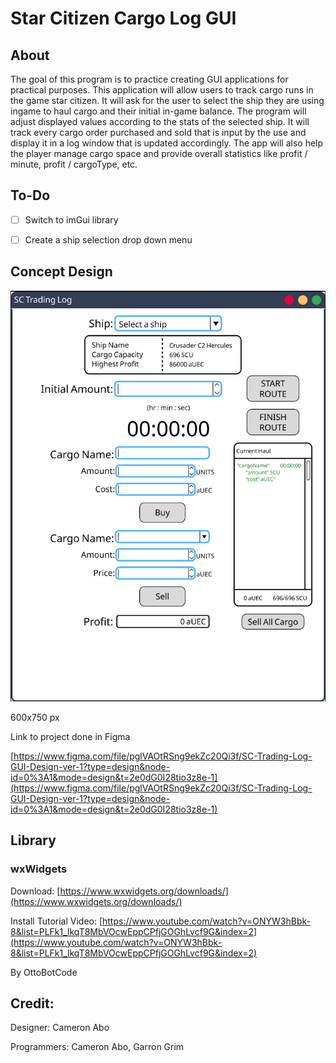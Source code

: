# Star Citizen Cargo Log GUI
## About
The goal of this program is to practice creating GUI applications for practical purposes. This 
application will allow users to track cargo runs in the game star citizen. It will ask for the 
user to select the ship they are using ingame to haul cargo and their initial in-game balance. 
The program will adjust displayed values according to the stats of the selected ship. It will 
track every cargo order purchased and sold that is input by the use and display it in a log 
window that is updated accordingly. The app will also help the player manage cargo space and 
provide overall statistics like profit / minute, profit / cargoType, etc.



## To-Do
- [ ] Switch to imGui library
- [ ] Create a ship selection drop down menu




## Concept Design
![Window Design ver. 1](Images/GUIDesign-1.PNG)

600x750 px

Link to project done in Figma

[https://www.figma.com/file/pglVAOtRSng9ekZc20Qi3f/SC-Trading-Log-GUI-Design-ver-1?type=design&node-id=0%3A1&mode=design&t=2e0dG0I28tio3z8e-1](https://www.figma.com/file/pglVAOtRSng9ekZc20Qi3f/SC-Trading-Log-GUI-Design-ver-1?type=design&node-id=0%3A1&mode=design&t=2e0dG0I28tio3z8e-1)



## Library
### wxWidgets
Download: [https://www.wxwidgets.org/downloads/](https://www.wxwidgets.org/downloads/)

Install Tutorial Video: [https://www.youtube.com/watch?v=ONYW3hBbk-8&list=PLFk1_lkqT8MbVOcwEppCPfjGOGhLvcf9G&index=2](https://www.youtube.com/watch?v=ONYW3hBbk-8&list=PLFk1_lkqT8MbVOcwEppCPfjGOGhLvcf9G&index=2)

By OttoBotCode



## Credit:
Designer: Cameron Abo

Programmers: Cameron Abo, Garron Grim
